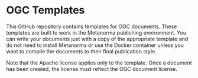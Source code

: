 # OGC Templates

This GitHub repository contains templates for OGC documents. These templates are built to work in the Metanorma publishing environment. You can write your documents just with a copy of the appropriate template and do not need to install Metanorma or use the Docker container unless you want to compile the documents to their final publication style.

Note that the Apache license applies only to the template. Once a  document has been created, the license must reflect the OGC document license.
